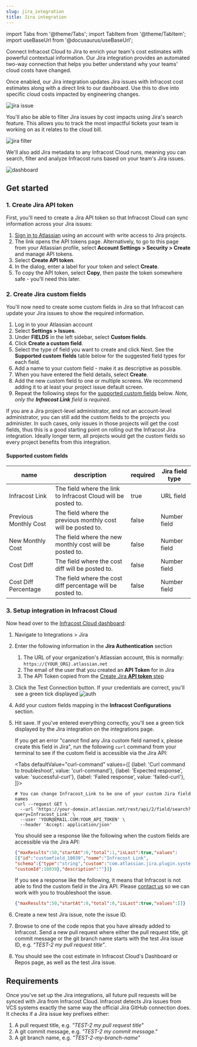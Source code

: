 ```yaml
---
slug: jira_integration
title: Jira integration
---
```


import Tabs from '@theme/Tabs';
import TabItem from '@theme/TabItem';
import useBaseUrl from '@docusaurus/useBaseUrl';

Connect Infracost Cloud to Jira to enrich your team's cost estimates with powerful contextual information. Our Jira integration provides an automated two-way connection that helps you better understand why your teams' cloud costs have changed.

Once enabled, our Jira integration updates Jira issues with Infracost cost estimates along with a direct link to our dashboard. Use this to dive into specific cloud costs impacted by engineering changes.

![jira issue](/img/jira/issue.png)

You'll also be able to filter Jira issues by cost impacts using Jira's search feature. This allows you to track the most impactful tickets your team is working on as it relates to the cloud bill.

![jira filter](/img/jira/filter.png)

We'll also add Jira metadata to any Infracost Cloud runs, meaning you can search, filter and analyze Infracost runs based on your team's Jira issues.

![dashboard](/img/jira/dashboard.png)

## Get started

### 1. Create Jira API token

First, you'll need to create a Jira API token so that Infracost Cloud can sync information across your Jira issues:

1. [Sign in to Atlassian](https://id.atlassian.com/manage-profile/security/api-tokens) using an account with write access to Jira projects.
2. The link opens the API tokens page. Alternatively, to go to this page from your Atlassian profile, select **Account Settings > Security > Create** and manage API tokens.
3. Select **Create API token**.
4. In the dialog, enter a label for your token and select **Create**.
5. To copy the API token, select **Copy**, then paste the token somewhere safe - you'll need this later.

### 2. Create Jira custom fields

You'll now need to create some custom fields in Jira so that Infracost can update your Jira issues to show the required information.

1. Log in to your Atlassian account
2. Select **Settings > Issues**.
3. Under **FIELDS** in the left sidebar, select **Custom fields**.
4. Click **Create a custom field**.
5. Select the type of field you want to create and click Next. See the **Supported custom fields** table below for the suggested field types for each field.
6. Add a name to your custom field - make it as descriptive as possible.
7. When you have entered the field details, select **Create**.
8. Add the new custom field to one or multiple screens. We recommend adding it to at least your project issue default screen.
9. Repeat the following steps for the [supported custom fields](#supported-custom-fields) below. _Note, only the **Infracost Link** field is required_.

If you are a Jira project-level administrator, and not an account-level administrator, you can still add the custom fields to the projects you administer. In such cases, only issues in those projects will get the cost fields, thus this is a good starting point on rolling out the Infracost Jira integration. Ideally longer term, all projects would get the custom fields so every project benefits from this integration.

#### Supported custom fields

| name                  | description                                                    | required | Jira field type |
|-----------------------|----------------------------------------------------------------|----------|-----------------|
| Infracost Link        | The field where the link to Infracost Cloud will be posted to. | true     | URL field       |
| Previous Monthly Cost | The field where the previous monthly cost will be posted to.   | false    | Number field    |
| New Monthly Cost      | The field where the new monthly cost will be posted to.        | false    | Number field    |
| Cost Diff             | The field where the cost diff will be posted to.               | false    | Number field    |
| Cost Diff Percentage  | The field where the cost diff percentage will be posted to.    | false    | Number field    |


### 3. Setup integration in Infracost Cloud

Now head over to the [Infracost Cloud dashboard](https://dashboard.infracost.io):

1. Navigate to Integrations > Jira
2. Enter the following information in the **Jira Authentication** section
   1. The URL of your organization's Atlassian account, this is normally: `https://{YOUR_ORG}.atlassian.net`
   2. The email of the user that you created an **API Token** for in Jira
   3. The API Token copied from the [Create Jira **API token** step](#1-create-jira-api-token)
3. Click the Test Connection button. If your credentials are correct, you'll see a green tick displayed
   ![auth ](/img/jira/auth.png)
4. Add your custom fields mapping in the **Infracost Configurations** section.
5. Hit save. If you've entered everything correctly, you'll see a green tick displayed by the Jira integration on the integrations page.

   If you get an error "cannot find any Jira custom field named x, please create this field in Jira", run the following `curl` command from your terminal to see if the custom field is accessible via the Jira API:

   <Tabs
   defaultValue="curl-command"
   values={[
      {label: 'Curl command to troubleshoot', value: 'curl-command'},
      {label: 'Expected response', value: 'successful-curl'},
      {label: 'Failed response', value: 'failed-curl'},
   ]}>
   <TabItem value="curl-command">

      ```shell
      # You can change Infracost_Link to be one of your custom Jira field names
      curl --request GET \
        --url 'https://your-domain.atlassian.net/rest/api/2/field/search?query=Infracost_Link' \
        --user 'YOUR@EMAIL.COM:YOUR_API_TOKEN' \
        --header 'Accept: application/json'
      ```
   </TabItem>
   <TabItem value="successful-curl">

      You should see a response like the following when the custom fields are accessible via the Jira API:
      ```json
      {"maxResults":50,"startAt":0,"total":1,"isLast":true,"values":
      [{"id":"customfield_10039","name":"Infracost Link",
      "schema":{"type":"string","custom":"com.atlassian.jira.plugin.system.customfieldtypes:url",
      "customId":10039},"description":""}]}
      ```
   </TabItem>
   <TabItem value="failed-curl">

      If you see a response like the following, it means that Infracost is not able to find the custom field in the Jira API.
      Please [contact us](mailto:hello@infracost.io) so we can work with you to troubleshoot the issue.
      ```json
      {"maxResults":50,"startAt":0,"total":0,"isLast":true,"values":[]}
      ```
   </TabItem>
   </Tabs>
6. Create a new test Jira issue, note the issue ID.
7. Browse to one of the code repos that you have already added to Infracost. Send a new pull request where either the pull request title, git commit message or the git branch name starts with the test Jira issue ID, e.g. _"TEST-2 my pull request title"_.
8. You should see the cost estimate in Infracost Cloud's Dashboard or Repos page, as well as the test Jira issue.


## Requirements

Once you've set up the Jira integrations, all future pull requests will be synced with Jira from Infracost Cloud. Infracost detects Jira issues from VCS systems exactly the same way the official Jira GitHub connection does. It checks if a Jira issue key prefixes either:

1. A pull request title, e.g. _"TEST-2 my pull request title"_
2. A git commit message, e.g. _"TEST-2 my commit message."_
3. A git branch name, e.g. _"TEST-2-my-branch-name"_

